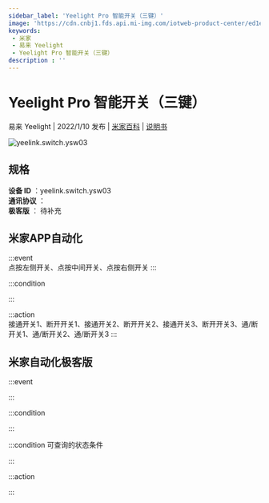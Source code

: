 ```yaml
---
sidebar_label: 'Yeelight Pro 智能开关（三键）'
image: 'https://cdn.cnbj1.fds.api.mi-img.com/iotweb-product-center/ed1ea17e2ee043ee16a0982930c74fe2_1625474449934.png?GalaxyAccessKeyId=AKVGLQWBOVIRQ3XLEW&Expires=9223372036854775807&Signature=dYI769aQ0cXFJ2/kayU1P/syvHA='
keywords: 
 - 米家
 - 易来 Yeelight
 - Yeelight Pro 智能开关（三键）
description : ''
---
```

# Yeelight Pro 智能开关（三键）

易来 Yeelight | 2022/1/10 发布 | [米家百科](https://home.mi.com/webapp/content/baike/product/index.html?model=yeelink.switch.ysw03) | [说明书](https://home.mi.com/views/introduction.html?model=yeelink.switch.ysw03&region=cn)

![yeelink.switch.ysw03](https://cdn.cnbj1.fds.api.mi-img.com/iotweb-product-center/ed1ea17e2ee043ee16a0982930c74fe2_1625474449934.png?GalaxyAccessKeyId=AKVGLQWBOVIRQ3XLEW&Expires=9223372036854775807&Signature=dYI769aQ0cXFJ2/kayU1P/syvHA=)

## 规格  
> 
**设备 ID** ：yeelink.switch.ysw03  
**通讯协议** ：  
**极客版**  ： 待补充 


## 米家APP自动化  

:::event  
点按左侧开关、点按中间开关、点按右侧开关
:::

:::condition  

:::

:::action   
接通开关1、断开开关1、接通开关2、断开开关2、接通开关3、断开开关3、通/断开关1、通/断开关2、通/断开关3
:::

## 米家自动化极客版  

:::event  

:::

:::condition  

:::

:::condition 可查询的状态条件  

:::

:::action  

:::

        
